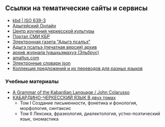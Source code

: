 ## Ссылки на тематические сайты и сервисы
- [kbd | ISO 639-3](https://iso639-3.sil.org/code/kbd)
- [Адыгейский Онлайн](https://adygabze-online.ru/)
- [Центр изучения черкесской культуры](https://circassianstudies.org/en/library/)
- [Портал СМИ КБР](https://smikbr.ru/)
- [Электронная газета "Адыгэ псалъэ"](https://apkbr.ru/)
- [Адыгэ псалъэ (печатная версия) архив](https://smikbr.ru/ap) 
- [архив журнала Iуащхьэмахуэ (Эльбрус)](https://smikbr.ru/oshhamaho)
- [amaltus.com](http://amaltus.com/%d0%b7%d0%b0%d0%b3%d1%80%d1%83%d0%b7%d0%ba%d0%b8/)
- [Электронные словари json](https://disk.yandex.ru/d/WnxMqbU-_NKJOw)
- [Коллекция предложений и их переводов для разных языков](https://tatoeba.org/ru/sentences/show_all_in/kbd/none)

### Учебные материалы
- [A Grammar of the Kabardian Language / John Colarusso](https://library.oapen.org/bitstream/id/eb3cef03-30c0-4571-b5b3-11be2cd4f9e3/9781552386682.pdf)
- [КАБАРДИНО-ЧЕРКЕССКИЙ ЯЗЫК В двух томах](https://disk.yandex.ru/i/Ae0N9nFxoykH0g)
  - Том I Создание письменности, фонетика и фонология, морфология, синтаксис
  - Том II Лексика, фразеология, диалектология, устно-поэтический язык, ономастика